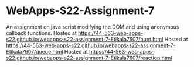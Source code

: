 # WebApps-S22-Assignment-7
An assignment on java script modifying the DOM and using anonymous callback functions.
Hosted at  https://44-563-web-apps-s22.github.io/webapps-s22-assignment-7-Etikala7607/hunt.html
Hosted at  https://44-563-web-apps-s22.github.io/webapps-s22-assignment-7-Etikala7607/queue.html
Hosted at  https://44-563-web-apps-s22.github.io/webapps-s22-assignment-7-Etikala7607/reaction.html
